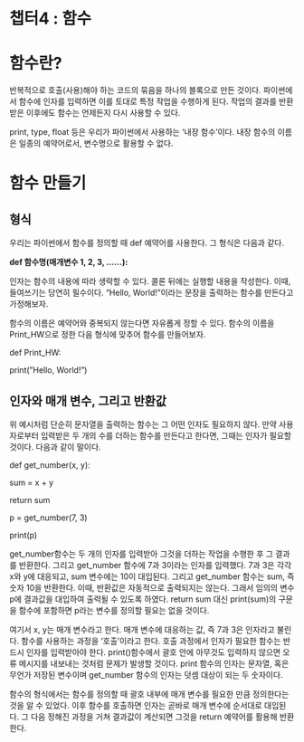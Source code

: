 # 챕터4 : 함수



# 함수란?

반복적으로 호출(사용)해야 하는 코드의 묶음을 하나의 블록으로 만든 것이다. 파이썬에서 함수에 인자를 입력하면 이를 토대로 특정 작업을 수행하게 된다. 작업의 결과를 반환받은 이후에도 함수는 언제든지 다시 사용할 수 있다. 

print, type, float 등은 우리가 파이썬에서 사용하는 ‘내장 함수’이다. 내장 함수의 이름은 일종의 예약어로서, 변수명으로 활용할 수 없다.

# 함수 만들기

## 형식

우리는 파이썬에서 함수를 정의할 때 def 예약어를 사용한다. 그 형식은 다음과 같다.

**def 함수명(매개변수 1, 2, 3, ……):**

 인자는 함수의 내용에 따라 생략할 수 있다. 콜론 뒤에는 실행할 내용을 작성한다. 이때, 들여쓰기는 당연히 필수이다. “Hello, World!”이라는 문장을 출력하는 함수를 만든다고 가정해보자.

 함수의 이름은 예약어와 중복되지 않는다면 자유롭게 정할 수 있다. 함수의 이름을 Print_HW으로 정한 다음 형식에 맞추어 함수를 만들어보자.

 def Print_HW:

 print(”Hello, World!”)

## 인자와 매개 변수, 그리고 반환값

  위 예시처럼 단순히 문자열을 출력하는 함수는 그 어떤 인자도 필요하지 않다. 만약 사용자로부터 입력받은 두 개의 수를 더하는 함수를 만든다고 한다면, 그때는 인자가 필요할 것이다. 다음과 같이 말이다.

 def get_number(x, y):

 sum = x + y

 return sum

 p = get_number(7, 3)

 print(p)

 get_number함수는 두 개의 인자를 입력받아 그것을 더하는 작업을 수행한 후 그 결과를 반환한다. 그리고 get_number 함수에 7과 3이라는 인자를 입력했다. 7과 3은 각각 x와 y에 대응되고, sum 변수에는 10이 대입된다. 그리고 get_number 함수는 sum, 즉 숫자 10을 반환한다. 이때, 반환값은 자동적으로 출력되지는 않는다. 그래서 임의의 변수 p에 결과값을 대입하여 출력될 수 있도록 하였다. return sum 대신 print(sum)의 구문을 함수에 포함하면 p라는 변수를 정의할 필요는 없을 것이다.

 여기서 x, y는 매개 변수라고 한다. 매개 변수에 대응하는 값, 즉 7과 3은 인자라고 불린다. 함수를 사용하는 과정을 ‘호출’이라고 한다. 호출 과정에서 인자가 필요한 함수는 반드시 인자를 입력받아야 한다. print()함수에서 괄호 안에 아무것도 입력하지 않으면 오류 메시지를 내보내는 것처럼 문제가 발생할 것이다. print 함수의 인자는 문자열, 혹은 무언가 저장된 변수이며 get_number 함수의 인자는 덧셈 대상이 되는 두 숫자이다.

  함수의 형식에서는 함수를 정의할 때 괄호 내부에 매개 변수를 필요한 만큼 정의한다는 것을 알 수 있었다. 이후 함수를 호출하면 인자는 곧바로 매개 변수에 순서대로 대입된다. 그 다음 정해진 과정을 거쳐 결과값이 계산되면 그것을 return 예약어를 활용해 반환한다.
